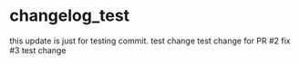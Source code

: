 # changelog_test

this update is just for testing commit.
test change
test change for PR #2
fix #3
test change
